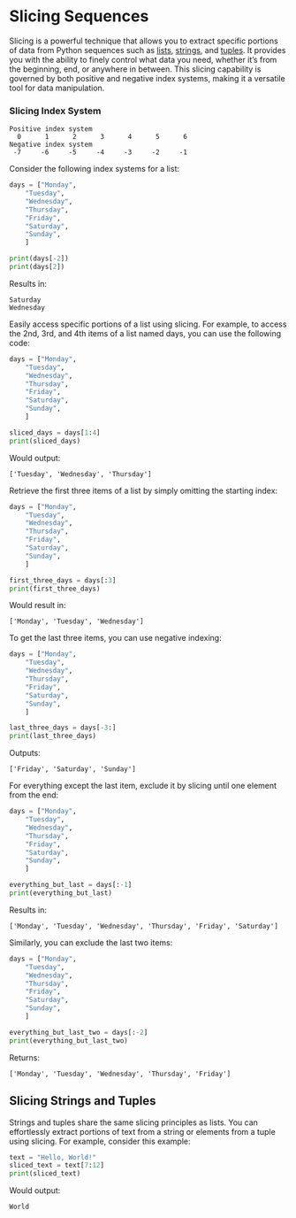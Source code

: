 # Slicing Sequences

Slicing is a powerful technique that allows you to extract specific portions of data from
Python sequences such as [lists](lists.md), [strings](../data_types/strings.md), and
[tuples](tuples.md). It provides you with the ability to finely control what data you need,
whether it’s from the beginning, end, or anywhere in between. This slicing capability is
governed by both positive and negative index systems, making it a versatile tool for data
manipulation.

### Slicing Index System

``` text
Positive index system
  0      1      2      3      4      5      6
Negative index system
 -7     -6     -5     -4     -3     -2     -1
```

Consider the following index systems for a list:

``` python {title="Indexing Sequences" linenums="1"}
days = ["Monday",
    "Tuesday",
    "Wednesday",
    "Thursday",
    "Friday",
    "Saturday",
    "Sunday",
    ]

print(days[-2])
print(days[2])
```

Results in:

``` text
Saturday
Wednesday
```

Easily access specific portions of a list using slicing. For example, to access the 2nd, 3rd,
and 4th items of a list named days, you can use the following code:

``` python {title="Slicing Lists" linenums="1"}
days = ["Monday",
    "Tuesday",
    "Wednesday",
    "Thursday",
    "Friday",
    "Saturday",
    "Sunday",
    ]

sliced_days = days[1:4]
print(sliced_days)
```

Would output:

``` text
['Tuesday', 'Wednesday', 'Thursday']
```

Retrieve the first three items of a list by simply omitting the starting index:

``` python {title="Retrieving First 3 Items in a List" linenums="1"}
days = ["Monday",
    "Tuesday",
    "Wednesday",
    "Thursday",
    "Friday",
    "Saturday",
    "Sunday",
    ]

first_three_days = days[:3]
print(first_three_days)
```

Would result in:

``` text
['Monday', 'Tuesday', 'Wednesday']
```

To get the last three items, you can use negative indexing:

``` python {title="Negative Slicing of Lists" linenums="1"}
days = ["Monday",
    "Tuesday",
    "Wednesday",
    "Thursday",
    "Friday",
    "Saturday",
    "Sunday",
    ]

last_three_days = days[-3:]
print(last_three_days)
```

Outputs:

``` text
['Friday', 'Saturday', 'Sunday']
```

For everything except the last item, exclude it by slicing until one element from the end:

``` python {title="Exclude the Last Item in a List" linenums="1"}
days = ["Monday",
    "Tuesday",
    "Wednesday",
    "Thursday",
    "Friday",
    "Saturday",
    "Sunday",
    ]

everything_but_last = days[:-1]
print(everything_but_last)
```

Results in:

``` text
['Monday', 'Tuesday', 'Wednesday', 'Thursday', 'Friday', 'Saturday']
```

Similarly, you can exclude the last two items:

``` python {title="Exclude the Last 2 Items in a List" linenums="1"}
days = ["Monday",
    "Tuesday",
    "Wednesday",
    "Thursday",
    "Friday",
    "Saturday",
    "Sunday",
    ]

everything_but_last_two = days[:-2]
print(everything_but_last_two)
```

Returns:

``` text
['Monday', 'Tuesday', 'Wednesday', 'Thursday', 'Friday']
```

## Slicing Strings and Tuples

Strings and tuples share the same slicing principles as lists. You can effortlessly extract
portions of text from a string or elements from a tuple using slicing. For example, consider
this example:

``` python {title="Slicing Strings" linenums="1"}
text = "Hello, World!"
sliced_text = text[7:12]
print(sliced_text)
```

Would output:

``` text
World
```
